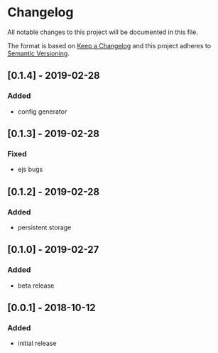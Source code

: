 # Changelog

All notable changes to this project will be documented in this file.

The format is based on [Keep a Changelog](http://keepachangelog.com/en/1.0.0/)
and this project adheres to [Semantic Versioning](http://semver.org/spec/v2.0.0.html).

## [0.1.4] - 2019-02-28
### Added
* config generator

## [0.1.3] - 2019-02-28
### Fixed
* ejs bugs

## [0.1.2] - 2019-02-28
### Added
* persistent storage

## [0.1.0] - 2019-02-27
### Added
* beta release

## [0.0.1] - 2018-10-12
### Added
* initial release
